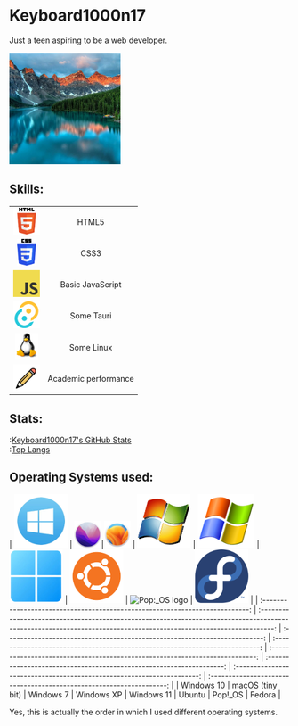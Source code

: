 # Keyboard1000n17
Just a teen aspiring to be a web developer.  

<img src="./assets/Moraine_Lake_PFP.png" alt="Moraine Lake" height="200" />

## Skills:
| | |
 | :---: | :---: | 
 | <img src="./assets/HTML5_logo.png" alt="HTML5 logo" height="48" /> | HTML5 | 
 | <img src="./assets/CSS3_logo.png" alt="CSS3 logo" height="48" /> | CSS3 | 
 | <img src="./assets/JS_logo.png" alt="JS logo" height="48" /> | Basic JavaScript | 
 | <img src="./assets/Tauri_logo.png" alt="Tauri logo" height="48" /> | Some Tauri | 
 | <img src="./assets/Tux_logo.webp" alt="Tux logo" height="48" /> | Some Linux | 
 | <img src="./assets/pencil.png" alt="A pencil" height="48" /> | Academic performance | 

## Stats:

:[Keyboard1000n17's GitHub Stats](https://github-readme-stats.vercel.app/api?username=Keyboard1000n17&show_icons=true&theme=transparent)  
:[Top Langs](https://github-readme-stats.vercel.app/api/top-langs/?username=Keyboard1000n17&layout=compact&theme=transparent)

## Operating Systems used:

| <img src="./assets/Windows_10_logo.png" alt="Windows 10 logo" height="96" /> | <img src="./assets/macOS_Monterey.png" alt="macOS Monterey logo" height="48" />|<img src="./assets/macOS_Ventura.png" alt="macOS Ventura logo" height="48" /> | <img src="./assets/Windows_7_logo.png" alt="Windows 7 logo" height="96" /> | <img src="./assets/Windows_XP_logo.png" alt="Windows XP logo" height="96" /> | <img src="./assets/Windows_11_logo.png" alt="Windows 11 logo" height="96" /> | <img src="./assets/Ubuntu_logo.png" alt="Ubuntu logo" height="96" /> | <img src="./assets/Pop_OS_logo.png" alt="Pop:_OS logo" height="96" /> | <img src="./assets/Fedora_logo.png" alt="Fedora logo" height="96" /> |
| :--------------------------------------------------------------------------: | :----------------------------------------------------------------------------------------------------------------------------------------------------------------: | :------------------------------------------------------------------------: | :--------------------------------------------------------------------------: | :--------------------------------------------------------------------------: | :------------------------------------------------------------------: | :--------------------------------------------------------------------: | :------------------------------------------------------------------: |
|                                  Windows 10                                  |                                                                          macOS (tiny bit)                                                                          |                                 Windows 7                                  |                                  Windows XP                                  |                                  Windows 11                                  |                                Ubuntu                                |                                Pop!_OS                                |                                Fedora                                |

Yes, this is actually the order in which I used different operating systems.
